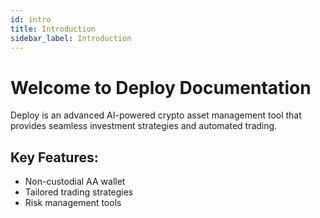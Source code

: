 ```yaml
---
id: intro
title: Introduction
sidebar_label: Introduction
---
```


# Welcome to Deploy Documentation

Deploy is an advanced AI-powered crypto asset management tool that provides seamless investment strategies and automated trading.

## Key Features:
- Non-custodial AA wallet
- Tailored trading strategies
- Risk management tools

